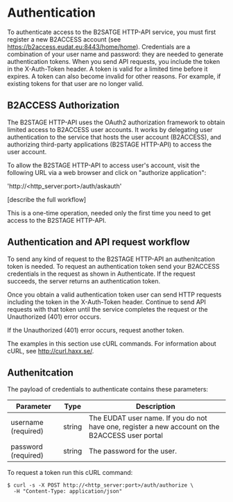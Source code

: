 # Authentication 

To authenticate access to the B2SATGE HTTP-API service, you must first register a new B2ACCESS account (see https://b2access.eudat.eu:8443/home/home).
Credentials are a combination of your user name and password: they are needed to generate authentication tokens.
When you send API requests, you include the token in the X-Auth-Token header. A token is valid for a limited time before it expires. A token can also become invalid for other reasons. For example, if existing tokens for that user are no longer valid.


## B2ACCESS Authorization 

The B2STAGE HTTP-API uses the OAuth2 authorization framework to obtain limited access to B2ACCESS user accounts. It works by delegating user authentication to the service that hosts the user account (B2ACCESS), and authorizing third-party applications (B2STAGE HTTP-API) to access the user account. 

To allow the B2STAGE HTTP-API to access user's account, visit the following URL via a web browser and click on "authorize application":

'http://<http_server:port>/auth/askauth'

[describe the full workflow]

This is a one-time operation, needed only the first time you need to get access to the B2STAGE HTTP-API.

## Authentication and API request workflow

To send any kind of request to the B2STAGE HTTP-API an authenitcation token is needed.
To request an authentication token send your B2ACCESS  credentials in the request as shown in Authenticate. If the request succeeds, the server returns an authentication token.

Once you obtain a valid authentication token user can send HTTP requests including the token in the X-Auth-Token header. Continue to send API requests with that token until the service completes the request or the Unauthorized (401) error occurs.

If the Unauthorized (401) error occurs, request another token.

The examples in this section use cURL commands. For information about cURL, see http://curl.haxx.se/.

## Authenitcation

The payload of credentials to authenticate contains these parameters:

| Parameter | Type | Description |
|---------------------|--------|------------------------------------------------------------------------------------------------|
| username (required) | string | The EUDAT user name. If you do not have one, register a new account on the B2ACCESS user portal |
| password (required) | string | The password for the user. |

To request a token run this cURL command:

```
$ curl -s -X POST http://<http_server:port>/auth/authorize \
  -H "Content-Type: application/json"
```